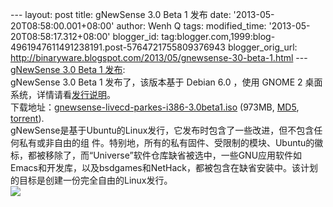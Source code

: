 --- layout: post title: gNewSense 3.0 Beta 1 发布 date:
'2013-05-20T08:58:00.001+08:00' author: Wenh Q tags: modified\_time:
'2013-05-20T08:58:17.312+08:00' blogger\_id:
tag:blogger.com,1999:blog-4961947611491238191.post-5764721755809376943
blogger\_orig\_url:
http://binaryware.blogspot.com/2013/05/gnewsense-30-beta-1.html ---
[gNewSense 3.0 Beta 1
发布](http://www.oschina.net/news/40643/gnewsense-3-0-beta1): \
gNewSense 3.0 Beta 1 发布了，该版本基于 Debian 6.0 ，使用 GNOME 2
桌面系统，详情请看[发行说明](http://lists.nongnu.org/archive/html/gnewsense-users/2013-05/msg00001.html)。\
下载地址：[gnewsense-livecd-parkes-i386-3.0beta1.iso](http://cdimage.gnewsense.org/gnewsense-livecd-parkes-i386-3.0beta1.iso)
(973MB, [MD5](http://cdimage.gnewsense.org/MD5SUMS),
[torrent](http://cdimage.gnewsense.org/gnewsense-livecd-parkes-i386-3.0beta1.iso.torrent)).\
gNewSense是基于Ubuntu的Linux发行，它发布时包含了一些改进，但不包含任何私有或非自由的组
件。特别地，所有的私有固件、受限制的模块、Ubuntu的徽标，都被移除了，而“Universe”软件仓库缺省被选中，一些GNU应用软件如
Emacs和开发库，以及bsdgames和NetHack，都被包含在缺省安装中。该计划的目标是创建一份完全自由的Linux发行。\
![](http://static.oschina.net/uploads/space/2013/0520/080009_abg6_12.png)
